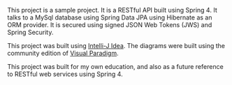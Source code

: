 This project is a sample project. It is a RESTful API built using Spring 4. It talks to a MySql database using Spring Data JPA using Hibernate as an ORM provider. It is secured using signed JSON Web Tokens (JWS) and Spring Security. 

This project was built using [Intelli-J Idea](https://www.jetbrains.com/idea/). The diagrams were built using the community edition of [Visual Paradigm](https://www.visual-paradigm.com/download/community.jsp). 

This project was built for my own education, and also as a future reference to RESTful web services using Spring 4.

